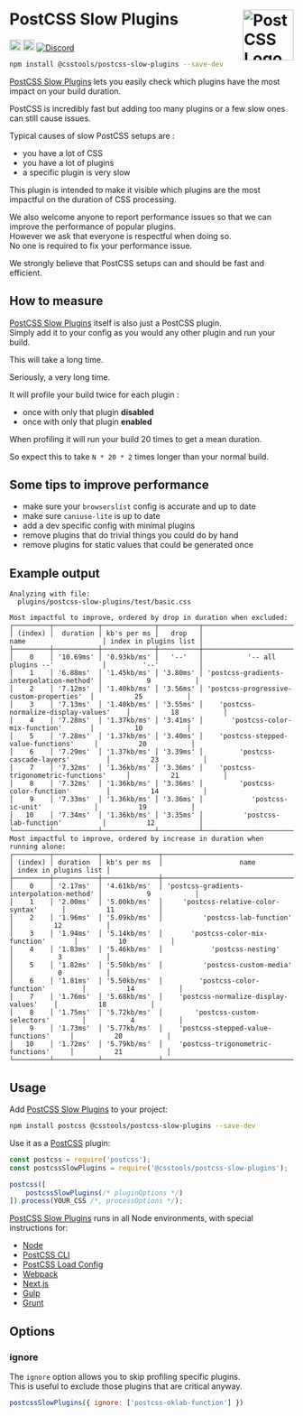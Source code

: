 # PostCSS Slow Plugins [<img src="https://postcss.github.io/postcss/logo.svg" alt="PostCSS Logo" width="90" height="90" align="right">][PostCSS]

[<img alt="npm version" src="https://img.shields.io/npm/v/@csstools/postcss-slow-plugins.svg" height="20">][npm-url] [<img alt="Build Status" src="https://github.com/csstools/postcss-plugins/actions/workflows/test.yml/badge.svg?branch=main" height="20">][cli-url] [<img alt="Discord" src="https://shields.io/badge/Discord-5865F2?logo=discord&logoColor=white">][discord]

```bash
npm install @csstools/postcss-slow-plugins --save-dev
```

[PostCSS Slow Plugins] lets you easily check which plugins have the most impact on your build duration.

PostCSS is incredibly fast but adding too many plugins or a few slow ones can still cause issues.

Typical causes of slow PostCSS setups are :
- you have a lot of CSS
- you have a lot of plugins
- a specific plugin is very slow

This plugin is intended to make it visible which plugins are the most impactful on the duration of CSS processing.

We also welcome anyone to report performance issues so that we can improve the performance of popular plugins.  
However we ask that everyone is respectful when doing so.  
No one is required to fix your performance issue.

We strongly believe that PostCSS setups can and should be fast and efficient.


## How to measure

[PostCSS Slow Plugins] itself is also just a PostCSS plugin.  
Simply add it to your config as you would any other plugin and run your build.

This will take a long time.

Seriously, a very long time.

It will profile your build twice for each plugin :
- once with only that plugin **disabled**
- once with only that plugin **enabled**

When profiling it will run your build 20 times to get a mean duration.

So expect this to take `N * 20 * 2` times longer than your normal build.


## Some tips to improve performance

- make sure your `browserslist` config is accurate and up to date
- make sure `caniuse-lite` is up to date
- add a dev specific config with minimal plugins
- remove plugins that do trivial things you could do by hand
- remove plugins for static values that could be generated once


## Example output

```
Analyzing with file:
  plugins/postcss-slow-plugins/test/basic.css

Most impactful to improve, ordered by drop in duration when excluded:
┌─────────┬───────────┬─────────────┬──────────┬──────────────────────────────────────────┬───────────────────────┐
│ (index) │  duration │ kb's per ms │   drop   │                   name                   │ index in plugins list │
├─────────┼───────────┼─────────────┼──────────┼──────────────────────────────────────────┼───────────────────────┤
│    0    │ '10.69ms' │ '0.93kb/ms' │   '--'   │           '-- all plugins --'            │         '--'          │
│    1    │ '6.88ms'  │ '1.45kb/ms' │ '3.80ms' │ 'postcss-gradients-interpolation-method' │           9           │
│    2    │ '7.12ms'  │ '1.40kb/ms' │ '3.56ms' │ 'postcss-progressive-custom-properties'  │          25           │
│    3    │ '7.13ms'  │ '1.40kb/ms' │ '3.55ms' │    'postcss-normalize-display-values'    │          18           │
│    4    │ '7.28ms'  │ '1.37kb/ms' │ '3.41ms' │       'postcss-color-mix-function'       │          10           │
│    5    │ '7.28ms'  │ '1.37kb/ms' │ '3.40ms' │    'postcss-stepped-value-functions'     │          20           │
│    6    │ '7.29ms'  │ '1.37kb/ms' │ '3.39ms' │         'postcss-cascade-layers'         │          23           │
│    7    │ '7.32ms'  │ '1.36kb/ms' │ '3.36ms' │    'postcss-trigonometric-functions'     │          21           │
│    8    │ '7.32ms'  │ '1.36kb/ms' │ '3.36ms' │         'postcss-color-function'         │          14           │
│    9    │ '7.33ms'  │ '1.36kb/ms' │ '3.36ms' │            'postcss-ic-unit'             │          19           │
│   10    │ '7.34ms'  │ '1.36kb/ms' │ '3.35ms' │          'postcss-lab-function'          │          12           │
└─────────┴───────────┴─────────────┴──────────┴──────────────────────────────────────────┴───────────────────────┘
Most impactful to improve, ordered by increase in duration when running alone:
┌─────────┬───────────┬──────────────┬──────────────────────────────────────────┬───────────────────────┐
│ (index) │ duration  │ kb's per ms  │                   name                   │ index in plugins list │
├─────────┼───────────┼──────────────┼──────────────────────────────────────────┼───────────────────────┤
│    0    │ '2.17ms'  │ '4.61kb/ms'  │ 'postcss-gradients-interpolation-method' │           9           │
│    1    │ '2.00ms'  │ '5.00kb/ms'  │     'postcss-relative-color-syntax'      │          11           │
│    2    │ '1.96ms'  │ '5.09kb/ms'  │          'postcss-lab-function'          │          12           │
│    3    │ '1.94ms'  │ '5.14kb/ms'  │       'postcss-color-mix-function'       │          10           │
│    4    │ '1.83ms'  │ '5.46kb/ms'  │            'postcss-nesting'             │           3           │
│    5    │ '1.82ms'  │ '5.50kb/ms'  │          'postcss-custom-media'          │           0           │
│    6    │ '1.81ms'  │ '5.50kb/ms'  │         'postcss-color-function'         │          14           │
│    7    │ '1.76ms'  │ '5.68kb/ms'  │    'postcss-normalize-display-values'    │          18           │
│    8    │ '1.75ms'  │ '5.72kb/ms'  │        'postcss-custom-selectors'        │           4           │
│    9    │ '1.73ms'  │ '5.77kb/ms'  │    'postcss-stepped-value-functions'     │          20           │
│   10    │ '1.72ms'  │ '5.79kb/ms'  │    'postcss-trigonometric-functions'     │          21           │
└─────────┴───────────┴──────────────┴──────────────────────────────────────────┴───────────────────────┘
```

## Usage

Add [PostCSS Slow Plugins] to your project:

```bash
npm install postcss @csstools/postcss-slow-plugins --save-dev
```

Use it as a [PostCSS] plugin:

```js
const postcss = require('postcss');
const postcssSlowPlugins = require('@csstools/postcss-slow-plugins');

postcss([
	postcssSlowPlugins(/* pluginOptions */)
]).process(YOUR_CSS /*, processOptions */);
```

[PostCSS Slow Plugins] runs in all Node environments, with special
instructions for:

- [Node](INSTALL.md#node)
- [PostCSS CLI](INSTALL.md#postcss-cli)
- [PostCSS Load Config](INSTALL.md#postcss-load-config)
- [Webpack](INSTALL.md#webpack)
- [Next.js](INSTALL.md#nextjs)
- [Gulp](INSTALL.md#gulp)
- [Grunt](INSTALL.md#grunt)

## Options

### ignore

The `ignore` option allows you to skip profiling specific plugins.  
This is useful to exclude those plugins that are critical anyway.

```js
postcssSlowPlugins({ ignore: ['postcss-oklab-function'] })
```

[cli-url]: https://github.com/csstools/postcss-plugins/actions/workflows/test.yml?query=workflow/test

[discord]: https://discord.gg/bUadyRwkJS
[npm-url]: https://www.npmjs.com/package/@csstools/postcss-slow-plugins

[PostCSS]: https://github.com/postcss/postcss
[PostCSS Slow Plugins]: https://github.com/csstools/postcss-plugins/tree/main/plugins/postcss-slow-plugins
